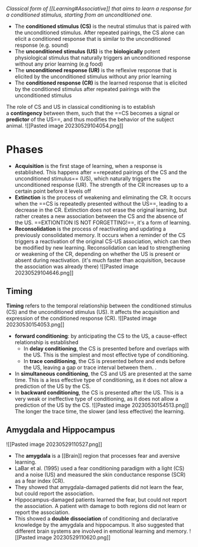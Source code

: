 _Classical form of [[Learning#Associative]] that aims to learn a response for a conditioned stimulus, starting from an unconditioned one._ 

-   The **conditioned stimulus (CS)** is the neutral stimulus that is paired with the unconditioned stimulus. After repeated pairings, the CS alone can elicit a conditioned response that is similar to the unconditioned response (e.g. sound)
-   The **unconditioned stimulus (US)** is the **biologically** potent physiological stimulus that naturally triggers an unconditioned response without any prior learning (e.g food)
-   The **unconditioned response (UR)** is the reflexive response that is elicited by the unconditioned stimulus without any prior learning
-   The **conditioned response (CR)** is the learned response that is elicited by the conditioned stimulus after repeated pairings with the unconditioned stimulus

The role of CS and US in classical conditioning is to establish a **contingency** between them, such that the ==CS becomes a signal or **predictor** of the US==, and thus modifies the behavior of the subject animal.
![[Pasted image 20230529104054.png]]

# Phases
-   **Acquisition** is the first stage of learning, when a response is established. This happens after ==repeated pairings of the CS and the unconditioned stimulus== (US), which naturally triggers the unconditioned response (UR). The strength of the CR increases up to a certain point before it levels off
-   **Extinction** is the process of weakening and eliminating the CR. It occurs when the ==CS is repeatedly presented without the US==, leading to a decrease in the CR. Extinction does not erase the original learning, but rather creates a new association between the CS and the absence of the US. ==EXTIONTION IS NOT FORGETTING!==, it's a form of learning.
-   **Reconsolidation** is the process of reactivating and updating a previously consolidated memory. It occurs when a reminder of the CS triggers a reactivation of the original CS-US association, which can then be modified by new learning. Reconsolidation can lead to strengthening or weakening of the CR, depending on whether the US is present or absent during reactivation. (it's much faster than acquisition, because the association was already there)
![[Pasted image 20230529104646.png]]
## Timing
**Timing** refers to the temporal relationship between the conditioned stimulus (CS) and the unconditioned stimulus (US). It affects the acquisition and expression of the conditioned response (CR).
![[Pasted image 20230530154053.png]]

- **forward conditioning**: by anticipating the CS to the US, a cause-effect relationship is established
	- In **delay conditioning**, the CS is presented before and overlaps with the US. This is the simplest and most effective type of conditioning.
	- In **trace conditioning**, the CS is presented before and ends before the US, leaving a gap or trace interval between them. .
- In **simultaneous conditioning**, the CS and US are presented at the same time. This is a less effective type of conditioning, as it does not allow a prediction of the US by the CS. 
- In **backward conditioning**, the CS is presented after the US. This is a very weak or ineffective type of conditioning, as it does not allow a prediction of the US by the CS. 
![[Pasted image 20230530154513.png]]
The longer the trace time, the slower (and less effective) the learning.
## Amygdala and Hippocampus

![[Pasted image 20230529110527.png]]
-   The **amygdala** is a [[Brain]] region that processes fear and aversive learning.
-   LaBar et al. (1995) used a fear conditioning paradigm with a light (CS) and a noise (US) and measured the skin conductance response (SCR) as a fear index (CR).
-   They showed that amygdala-damaged patients did not learn the fear, but could report the association. 
- Hippocampus-damaged patients learned the fear, but could not report the association. A patient with damage to both regions did not learn or report the association.
-   This showed a **double dissociation** of conditioning and declarative knowledge by the amygdala and hippocampus. It also suggested that different brain systems are involved in emotional learning and memory.
![[Pasted image 20230529110620.png]]
